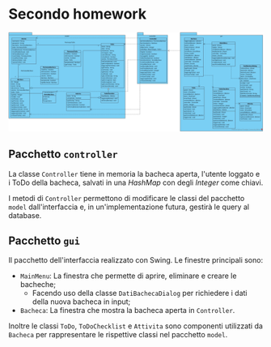 # Secondo homework

![Diagramma di dettaglio](./diagramma.jpg)

## Pacchetto `controller`

La classe `Controller` tiene in memoria la bacheca aperta, l'utente loggato
e i ToDo della bacheca, salvati in una *HashMap* con degli *Integer* come chiavi.  
  
I metodi di `Controller` permettono di modificare le classi del pacchetto `model`
dall'interfaccia e, in un'implementazione futura, gestirà le query al database.

## Pacchetto `gui`

Il pacchetto dell'interfaccia realizzato con Swing. Le finestre principali sono:
- `MainMenu`: La finestra che permette di aprire, eliminare e creare le bacheche;
  - Facendo uso della classe `DatiBachecaDialog` per richiedere i dati della nuova bacheca in input;
- `Bacheca`: La finestra che mostra la bacheca aperta in `Controller`.

Inoltre le classi `ToDo`, `ToDoChecklist` e `Attivita` sono componenti 
utilizzati da `Bacheca` per rappresentare le rispettive classi nel pacchetto `model`.